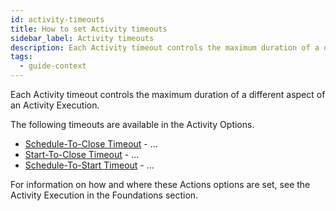```yaml
---
id: activity-timeouts
title: How to set Activity timeouts
sidebar_label: Activity timeouts
description: Each Activity timeout controls the maximum duration of a different aspect of an Activity Execution.
tags:
  - guide-context
---
```


Each Activity timeout controls the maximum duration of a different aspect of an Activity Execution.

The following timeouts are available in the Activity Options.

- [Schedule-To-Close Timeout](/concepts/what-is-a-schedule-to-close-timeout) - ...
- [Start-To-Close Timeout](/concepts/what-is-a-start-to-close-timeout) - ...
- [Schedule-To-Start Timeout](/concepts/what-is-a-schedule-to-start-timeout) - ...

For information on how and where these Actions options are set, see the Activity Execution in the Foundations section.
